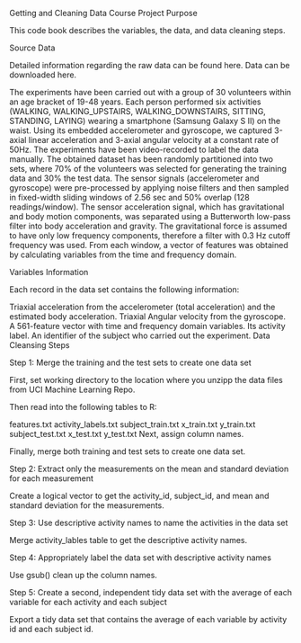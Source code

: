 Getting and Cleaning Data Course Project
Purpose

This code book describes the variables, the data, and data cleaning steps.

Source Data

Detailed information regarding the raw data can be found here. Data can be downloaded here.

The experiments have been carried out with a group of 30 volunteers within an age bracket of 19-48 years. Each person performed six activities (WALKING, WALKING_UPSTAIRS, WALKING_DOWNSTAIRS, SITTING, STANDING, LAYING) wearing a smartphone (Samsung Galaxy S II) on the waist. Using its embedded accelerometer and gyroscope, we captured 3-axial linear acceleration and 3-axial angular velocity at a constant rate of 50Hz. The experiments have been video-recorded to label the data manually. The obtained dataset has been randomly partitioned into two sets, where 70% of the volunteers was selected for generating the training data and 30% the test data. The sensor signals (accelerometer and gyroscope) were pre-processed by applying noise filters and then sampled in fixed-width sliding windows of 2.56 sec and 50% overlap (128 readings/window). The sensor acceleration signal, which has gravitational and body motion components, was separated using a Butterworth low-pass filter into body acceleration and gravity. The gravitational force is assumed to have only low frequency components, therefore a filter with 0.3 Hz cutoff frequency was used. From each window, a vector of features was obtained by calculating variables from the time and frequency domain.

Variables Information

Each record in the data set contains the following information:

Triaxial acceleration from the accelerometer (total acceleration) and the estimated body acceleration.
Triaxial Angular velocity from the gyroscope.
A 561-feature vector with time and frequency domain variables.
Its activity label.
An identifier of the subject who carried out the experiment.
Data Cleansing Steps

Step 1: Merge the training and the test sets to create one data set

First, set working directory to the location where you unzipp the data files from UCI Machine Learning Repo.

Then read into the following tables to R:

features.txt
activity_labels.txt
subject_train.txt
x_train.txt
y_train.txt
subject_test.txt
x_test.txt
y_test.txt
Next, assign column names.

Finally, merge both training and test sets to create one data set.

Step 2: Extract only the measurements on the mean and standard deviation for each measurement

Create a logical vector to get the activity_id, subject_id, and mean and standard deviation for the measurements.

Step 3: Use descriptive activity names to name the activities in the data set

Merge activity_lables table to get the descriptive activity names.

Step 4: Appropriately label the data set with descriptive activity names

Use gsub() clean up the column names.

Step 5: Create a second, independent tidy data set with the average of each variable for each activity and each subject

Export a tidy data set that contains the average of each variable by activity id and each subject id.
